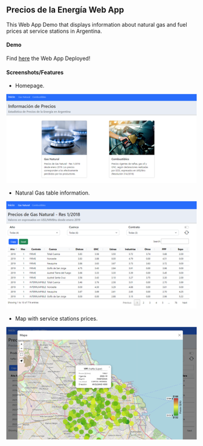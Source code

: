 ## Precios de la Energía Web App

This Web App Demo that displays information about natural gas and fuel prices at service stations in Argentina.

#### Demo

Find <a href="https://precios-energia.netlify.app/index.html" target="_blank">here</a> the Web App Deployed!

#### Screenshots/Features

- Homepage.

<img src="./img/home.png"
     alt="Home"
     style="float: center; width: 800px;" />

- Natural Gas table information.

<img src="./img/gas.png"
     alt="Home"
     style="float: center; width: 800px;" />

- Map with service stations prices.

<img src="./img/map.png"
     alt="Home"
     style="float: center; width: 800px;" />